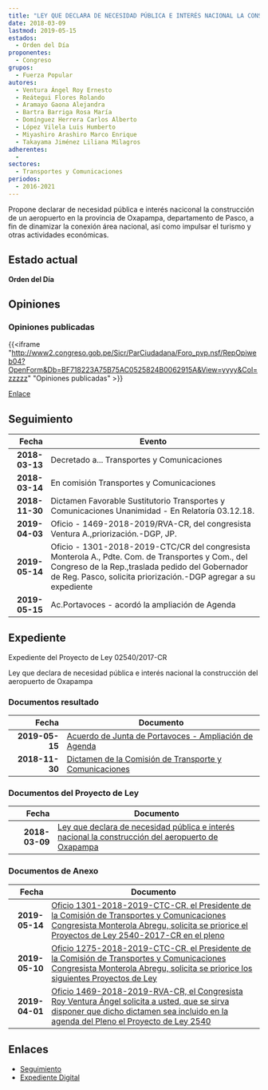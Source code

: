 ```yaml
---
title: "LEY QUE DECLARA DE NECESIDAD PÚBLICA E INTERÉS NACIONAL LA CONSTRUCCIÓN DEL AEROPUERTO DE OXAPAMPA"
date: 2018-03-09
lastmod: 2019-05-15
estados: 
  - Orden del Día
proponentes: 
  - Congreso
grupos: 
  - Fuerza Popular
autores: 
  - Ventura Ángel Roy Ernesto
  - Reátegui Flores Rolando
  - Aramayo Gaona Alejandra
  - Bartra Barriga Rosa María
  - Domínguez Herrera Carlos Alberto
  - López Vilela Luis Humberto
  - Miyashiro Arashiro Marco Enrique
  - Takayama Jiménez Liliana Milagros
adherentes: 
  - 
sectores: 
  - Transportes y Comunicaciones
periodos: 
  - 2016-2021
---
```


Propone declarar de necesidad pública e interés naciconal la construcción de un aeropuerto en la provincia de Oxapampa, departamento de Pasco, a fin de dinamizar la conexión área nacional, así como impulsar el turismo y otras actividades económicas.


## Estado actual

**Orden del Día**

## Opiniones

### Opiniones publicadas

{{<iframe "http://www2.congreso.gob.pe/Sicr/ParCiudadana/Foro_pvp.nsf/RepOpiweb04?OpenForm&Db=BF718223A75B75AC0525824B0062915A&View=yyyy&Col=zzzzz" "Opiniones publicadas" >}}

[Enlace](http://www2.congreso.gob.pe/Sicr/ParCiudadana/Foro_pvp.nsf/RepOpiweb04?OpenForm&Db=BF718223A75B75AC0525824B0062915A&View=yyyy&Col=zzzzz)

## Seguimiento

| Fecha | Evento |
|------:|--------|
| **2018-03-13** | Decretado a... Transportes y Comunicaciones|
| **2018-03-14** | En comisión Transportes y Comunicaciones|
| **2018-11-30** | Dictamen Favorable Sustitutorio Transportes y Comunicaciones Unanimidad - En Relatoría 03.12.18.|
| **2019-04-03** | Oficio - 1469-2018-2019/RVA-CR, del congresista Ventura A.,priorización.-DGP, JP.|
| **2019-05-14** | Oficio - 1301-2018-2019-CTC/CR del congresista Monterola A., Pdte. Com. de Transportes y Com., del Congreso de la Rep.,traslada pedido del Gobernador de Reg. Pasco, solicita priorización.-DGP agregar a su expediente|
| **2019-05-15** | Ac.Portavoces - acordó la ampliación de Agenda|


## Expediente

Expediente del Proyecto de Ley 02540/2017-CR

Ley que declara de necesidad pública e interés nacional la construcción del aeropuerto de Oxapampa


### Documentos resultado

| Fecha | Documento |
|------:|--------|
| **2019-05-15** | [Acuerdo de Junta de Portavoces - Ampliación de Agenda](http://www.leyes.congreso.gob.pe/Documentos/2016_2021/Acuerdos/Junta_Portavoces/AJP0254020190515.pdf) |
| **2018-11-30** | [Dictamen de la Comisión de Transporte y Comunicaciones](http://www.leyes.congreso.gob.pe/Documentos/2016_2021/Dictamenes/Proyectos_de_Ley/02540DC23MAY20181130.pdf) |

### Documentos del Proyecto de Ley

| Fecha | Documento |
|------:|--------|
| **2018-03-09** | [Ley que declara de necesidad pública e interés nacional la construcción del aeropuerto de Oxapampa](http://www.leyes.congreso.gob.pe/Documentos/2016_2021/Proyectos_de_Ley_y_de_Resoluciones_Legislativas/PL0254020180309..pdf) |

### Documentos de Anexo

| Fecha | Documento |
|------:|--------|
| **2019-05-14** | [Oficio 1301-2018-2019-CTC-CR, el Presidente de la Comisión de Transportes y Comunicaciones Congresista Monterola Abregu, solicita se priorice el Proyectos de Ley 2540-2017-CR en el pleno](http://www.leyes.congreso.gob.pe/Documentos/2016_2021/Oficios/Comisiones_Ordinarias/OFICIO-1301-2018-2019-CTC-CR.pdf) |
| **2019-05-10** | [Oficio 1275-2018-2019-CTC-CR, el Presidente de la Comisión de Transportes y Comunicaciones Congresista Monterola Abregu, solicita se priorice los siguientes Proyectos de Ley](http://www.leyes.congreso.gob.pe/Documentos/2016_2021/Oficios/Comisiones_Ordinarias/OFICIO-1275-2018-2019-CTC-CR.pdf) |
| **2019-04-01** | [Oficio 1469-2018-2019-RVA-CR, el Congresista Roy Ventura Ángel solicita a usted, que se sirva disponer que dicho dictamen sea incluido en la agenda del Pleno el Proyecto de Ley 2540](http://www.leyes.congreso.gob.pe/Documentos/2016_2021/Oficios/Congresistas/OFICIO-1469-2018-2019-RVA-CR.pdf) |

## Enlaces 

- [Seguimiento](http://www2.congreso.gob.pe/Sicr/TraDocEstProc/CLProLey2016.nsf/f7fff46988ca05b1052578e100829cc7/e3254a2f240fc4ce0525824c000117e0?OpenDocument)
- [Expediente Digital](http://www2.congreso.gob.pe/Sicr/TraDocEstProc/CLProLey2016.nsf/f7fff46988ca05b1052578e100829cc7/e3254a2f240fc4ce0525824c000117e0?OpenDocument&Click=05257FB7005EB655.eb71d0cf91d8294e05256cdf006b5706/$Body/0.1C6C)

